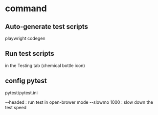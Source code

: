 # command

## Auto-generate test scripts
playwright codegen

## Run test scripts
in the Testing tab (chemical bottle icon)

## config pytest
pytest/pytest.ini

--headed : run test in open-brower mode
--slowmo 1000 : slow down the test speed